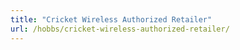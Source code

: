 ```yaml
---
title: "Cricket Wireless Authorized Retailer"
url: /hobbs/cricket-wireless-authorized-retailer/
---
```

